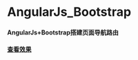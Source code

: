 # AngularJs_Bootstrap

#### AngularJs+Bootstrap搭建页面导航路由
#### [查看效果](https://tianrenlin.github.io/angularjs_bootstrap/#/)
